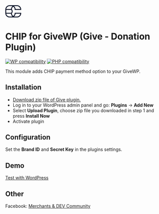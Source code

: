 <img src="./assets/logo.svg" alt="drawing" width="50"/>

# CHIP for GiveWP (Give - Donation Plugin)
[![WP compatibility](https://plugintests.com/plugins/wporg/chip-for-givewp/wp-badge.svg)](https://plugintests.com/plugins/wporg/chip-for-givewp/latest)
[![PHP compatibility](https://plugintests.com/plugins/wporg/chip-for-givewp/php-badge.svg)](https://plugintests.com/plugins/wporg/chip-for-givewp/latest)

This module adds CHIP payment method option to your GiveWP.

## Installation

* [Download zip file of Give plugin.](https://github.com/CHIPAsia/chip-for-givewp/archive/refs/heads/main.zip)
* Log in to your WordPress admin panel and go: **Plugins** -> **Add New**
* Select **Upload Plugin**, choose zip file you downloaded in step 1 and press **Install Now**
* Activate plugin

## Configuration

Set the **Brand ID** and **Secret Key** in the plugins settings.

## Demo

[Test with WordPress](https://tastewp.com/new/?pre-installed-plugin-slug=chip-for-givewp&pre-installed-plugin-slug=give&redirect=plugins.php&ni=true)

## Other

Facebook: [Merchants & DEV Community](https://www.facebook.com/groups/3210496372558088)
